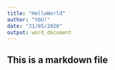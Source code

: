 ```yaml
---
title: "HelloWorld"
author: "YOU!"
date: "31/05/2020"
output: word_document
---
```


## This is a markdown file
